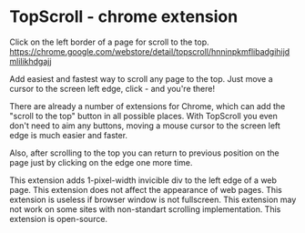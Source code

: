 TopScroll - chrome extension
=========

Click on the left border of a page for scroll to the top.
https://chrome.google.com/webstore/detail/topscroll/hnninpkmflibadgihijdmlilikhdgajj

Add easiest and fastest way to scroll any page to the top. Just move a cursor to the screen left edge, click - and you're there!

There are already a number of extensions for Chrome, which can add the "scroll to the top" button in all possible places. With TopScroll you even don't need to aim any buttons, moving a mouse cursor to the screen left edge is much easier and faster.

Also, after scrolling to the top you can return to previous position on the page just by clicking on the edge one more time.

This extension adds 1-pixel-width invicible div to the left edge of a web page.
This extension does not affect the appearance of web pages. 
This extension is useless if browser window is not fullscreen.
This extension may not work on some sites with non-standart scrolling implementation.
This extension is open-source.

